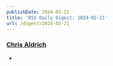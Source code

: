 ```yaml
---
publishDate: 2024-02-21
title: 'RSS Daily Digest: 2024-02-21'
url: /digest/2024-02-21
---
```


### [Chris Aldrich](https://boffosocko.com/)

  * [](https://boffosocko.com/2024/02/20/55821603/)
  
